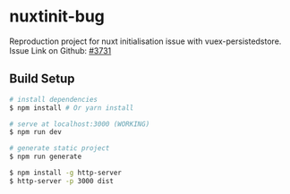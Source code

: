 # nuxtinit-bug

Reproduction project for nuxt initialisation issue with vuex-persistedstore. 
Issue Link on Github: [#3731](https://github.com/nuxt/nuxt.js/issues/3731)

## Build Setup

``` bash
# install dependencies
$ npm install # Or yarn install

# serve at localhost:3000 (WORKING)
$ npm run dev

# generate static project
$ npm run generate

$ npm install -g http-server
$ http-server -p 3000 dist
````
